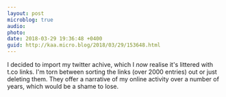 ```yaml
---
layout: post
microblog: true
audio: 
photo: 
date: 2018-03-29 19:36:48 +0400
guid: http://kaa.micro.blog/2018/03/29/153648.html
---
```

I decided to import my twitter achive, which I _now_ realise it's littered with t.co links. I'm torn between sorting the links (over 2000 entries) out or just deleting them. They offer a narrative of my online activity over a number of years, which would be a shame to lose. 
